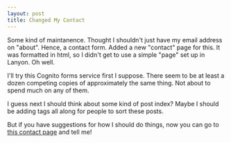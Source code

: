```yaml
---
layout: post
title: Changed My Contact
---
```


Some kind of maintanence.  Thought I shouldn't just have my email address on "about".  Hence, a contact form.  Added a new "contact" page for this.  It was formatted in html, so I didn't get to use a simple "page" set up in Lanyon.  Oh well.

I'll try this Cognito forms service first I suppose.  There seem to be at least a dozen competing copies of approximately the same thing.  Not about to spend much on any of them.

I guess next I should think about some kind of post index?  Maybe I should be adding tags all along for people to sort these posts.

But if you have suggestions for how I should do things, now you can go to [this contact page](davidpottingerdesign.github.io/contact) and tell me!
